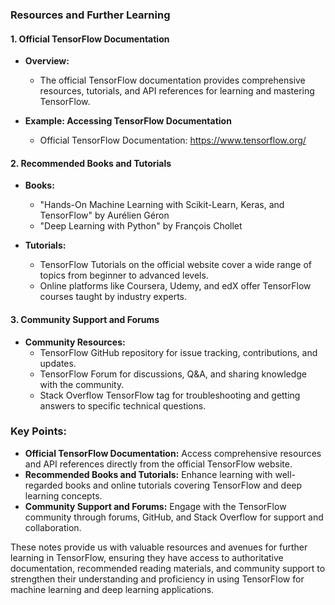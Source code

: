 ### Resources and Further Learning

#### 1. Official TensorFlow Documentation

- **Overview:**
  - The official TensorFlow documentation provides comprehensive resources, tutorials, and API references for learning and mastering TensorFlow.

- **Example: Accessing TensorFlow Documentation**
   - Official TensorFlow Documentation: https://www.tensorflow.org/


#### 2. Recommended Books and Tutorials

- **Books:**
  - "Hands-On Machine Learning with Scikit-Learn, Keras, and TensorFlow" by Aurélien Géron
  - "Deep Learning with Python" by François Chollet
  
- **Tutorials:**
  - TensorFlow Tutorials on the official website cover a wide range of topics from beginner to advanced levels.
  - Online platforms like Coursera, Udemy, and edX offer TensorFlow courses taught by industry experts.

#### 3. Community Support and Forums

- **Community Resources:**
  - TensorFlow GitHub repository for issue tracking, contributions, and updates.
  - TensorFlow Forum for discussions, Q&A, and sharing knowledge with the community.
  - Stack Overflow TensorFlow tag for troubleshooting and getting answers to specific technical questions.

### Key Points:
- **Official TensorFlow Documentation:** Access comprehensive resources and API references directly from the official TensorFlow website.
- **Recommended Books and Tutorials:** Enhance learning with well-regarded books and online tutorials covering TensorFlow and deep learning concepts.
- **Community Support and Forums:** Engage with the TensorFlow community through forums, GitHub, and Stack Overflow for support and collaboration.

These notes provide us with valuable resources and avenues for further learning in TensorFlow, ensuring they have access to authoritative documentation, recommended reading materials, and community support to strengthen their understanding and proficiency in using TensorFlow for machine learning and deep learning applications.